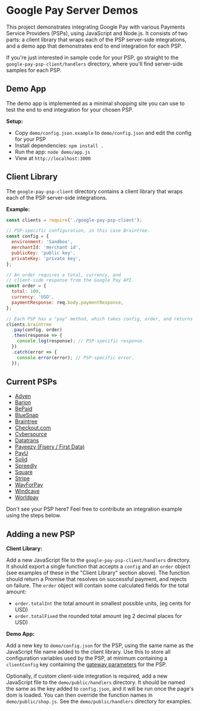 # Google Pay Server Demos

This project demonstrates integrating Google Pay with various Payments Service Providers (PSPs), using JavaScript and
Node.js. It consists of two parts: a client library that wraps each of the PSP server-side integrations, and a demo app
that demonstrates end to end integration for each PSP.

If you're just interested in sample code for your PSP, go straight to the `google-pay-psp-client/handlers` directory,
where you'll find server-side samples for each PSP.

## Demo App

The demo app is implemented as a minimal shopping site you can use to test the end to end integration for your chosen
PSP.

**Setup:**

- Copy `demo/config.json.example` to `demo/config.json` and edit the config for your PSP
- Install dependencies: `npm install .`
- Run the app: `node demo/app.js`
- View at `http://localhost:3000`

## Client Library

The `google-pay-psp-client` directory contains a client library that wraps each of the PSP server-side integrations.

**Example:**

```js
const clients = require('./google-pay-psp-client');

// PSP-specific configuration, in this case Braintree.
const config = {
  environment: 'Sandbox',
  merchantId: 'merchant id',
  publicKey: 'public key',
  privateKey: 'private key',
};

// An order requires a total, currency, and
// client-side response from the Google Pay API.
const order = {
  total: 100,
  currency: 'USD',
  paymentResponse: req.body.paymentResponse,
};

// Each PSP has a "pay" method, which takes config, order, and returns a Promise.
clients.braintree
  .pay(config, order)
  .then(response => {
    console.log(response); // PSP-specific response.
  })
  .catch(error => {
    console.error(error); // PSP-specific error.
  });
```

## Current PSPs

- [Adyen](https://docs.adyen.com/payment-methods/google-pay/api-only)
- [Barion](https://docs.barion.com/Google_Pay)
- [BePaid](https://docs.bepaid.by/ru/google_pay/integration/owncheckout)
- [BlueSnap](https://developers.bluesnap.com/reference/google-pay#section-implementing-google-pay-in-your-website)
- [Braintree](https://developer.paypal.com/braintree/docs/guides/google-pay/overview)
- [Checkout.com](https://docs.checkout.com/payments/payment-methods/wallets/google-pay)
- [Cybersource](https://docs.cybersource.com/en/payments-tech-docs/googlepay.html)
- [Datatrans](https://docs.datatrans.ch/docs/payment-methods#section-google-pay)
- [Payeezy (Fiserv / First Data)](https://github.com/payeezy/get_started_with_payeezy)
- [PayU](https://developers.payu.com/en/google_pay.html)
- [Solid](https://dev.solidgate.com/developers/documentation/introduction/Host-to-host-API)
- [Spreedly](https://docs.spreedly.com/guides/google-pay)
- [Square](https://developer.squareup.com/docs/payment-form/add-digital-wallets/google-pay)
- [Stripe](https://stripe.com/docs/google-pay)
- [WayForPay](https://help.wayforpay.com/google-pay)
- [Windcave](https://www.windcave.com/developer-ecommerce-google-pay)
- [Worldpay](https://developer.worldpay.com/docs/wpg/directintegration/quickstart)

Don't see your PSP here? Feel free to contribute an integration example using the steps below.

## Adding a new PSP

**Client Library:**

Add a new JavaScript file to the `google-pay-psp-client/handlers` directory. It should export a single function that
accepts a `config` and an `order` object (see examples of these in the "Client Library" section above). The function
should return a Promise that resolves on successful payment, and rejects on failure. The `order` object will contain
some calculated fields for the total amount:

- `order.totalInt` the total amount in smallest possible units, (eg cents for USD)
- `order.totalFixed` the rounded total amount (eg 2 decimal places for USD)

**Demo App:**

Add a new key to `demo/config.json` for the PSP, using the same name as the JavaScript file name added to the client
library. Use this to store all configuration variables used by the PSP, at minimum containing a `clientConfig` key
containing the [gateway parameters](https://developers.google.com/pay/api/web/reference/request-objects#gateway) for the
PSP.

Optionally, if custom client-side integration is required, add a new JavaScript file to the `demo/public/handlers`
directory. It should be named the same as the key added to `config.json`, and it will be run once the page's dom is
loaded. You can then override the function names in `demo/public/shop.js`. See the `demo/public/handlers` directory for
examples.
